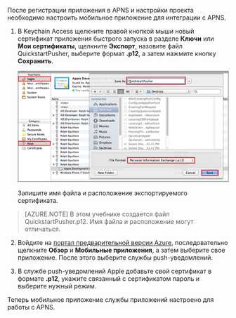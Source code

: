 ﻿После регистрации приложения в APNS и настройки проекта необходимо настроить мобильное приложение для интеграции с APNS.

1. В Keychain Access щелкните правой кнопкой мыши новый сертификат приложения быстрого запуска в разделе **Ключи** или **Мои сертификаты**, щелкните **Экспорт**, назовите файл QuickstartPusher, выберите формат **.p12**, а затем нажмите кнопку **Сохранить**.

   	![](./media/mobile-services-apns-configure-push/mobile-services-ios-push-step18.png)

    Запишите имя файла и расположение экспортируемого сертификата.

>[AZURE.NOTE] В этом учебнике создается файл QuickstartPusher.p12. Имя файла и расположение могут отличаться.

2. Войдите на [портал предварительной версии Azure], последовательно щелкните **Обзор** и **Мобильные приложения**, а затем выберите свое приложение. После этого выберите службы push-уведомлений.

3. В службе push-уведомлений Apple добавьте свой сертификат в формате **.p12**, укажите связанный с сертификатом пароль и выберите нужный режим.

Теперь мобильное приложение службы приложений настроено для работы с APNS.

<!-- URLs. -->
[Портал предварительной версии Azure]: https://portal.azure.com/

<!--HONumber=49-->